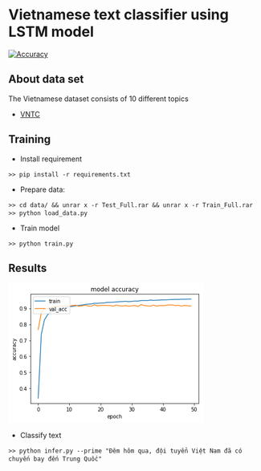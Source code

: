 # Vietnamese text classifier using LSTM model
[![Accuracy](https://img.shields.io/badge/accuracy-89%2E19%25-green.svg)](https://github.com/DucLeTrong/vienamese-text-classify)
## About data set
The Vietnamese dataset consists of 10 different topics
- [VNTC](https://github.com/duyvuleo/VNTC)

## Training
- Install requirement
```
>> pip install -r requirements.txt
```
- Prepare data:
```
>> cd data/ && unrar x -r Test_Full.rar && unrar x -r Train_Full.rar
>> python load_data.py
```
- Train model 
```
>> python train.py
```
## Results
![png](images/accuracy.png)

- Classify text
```
>> python infer.py --prime "Đêm hôm qua, đội tuyển Việt Nam đã có chuyến bay đến Trung Quốc"
```


